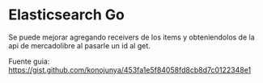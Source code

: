 # Elasticsearch Go
Se puede mejorar agregando receivers de los items y obteniendolos de la api de mercadolibre al pasarle un id al get.

Fuente guia:
https://gist.github.com/konojunya/453fa1e5f84058fd8cb8d7c0122348e1
